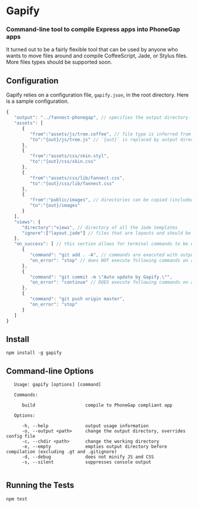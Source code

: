 # Gapify
### Command-line tool to compile Express apps into PhoneGap apps

It turned out to be a fairly flexible tool that can be used by anyone who wants to move files around and compile CoffeeScript, Jade, or Stylus files. More files types should be supported soon.

## Configuration

Gapify relies on a configuration file, `gapify.json`, in the root directory. Here is a sample configuration.

```javascript
{
   "output": "../fannect-phonegap", // specifies the output directory
   "assets": [
      {
         "from":"assets/js/tree.coffee", // file type is inferred from extension
         "to":"{out}/js/tree.js" // `{out}` is replaced by output directory
      },
      {
         "from":"assets/css/skin.styl",
         "to":"{out}/css/skin.css"
      },
      {
         "from":"assets/css/lib/fannect.css",
         "to":"{out}/css/lib/fannect.css"
      },
      {
         "from":"public/images", // directories can be copied (included subdirectories)
         "to":"{out}/images"
      }
   ],
   "views": {
      "directory":"views", // directory of all the Jade templates
      "ignore":["layout.jade"] // files that are layouts and should be ignored
   },
   "on_success": [ // this section allows for terminal commands to be executed after files are compiled/copied
      {
         "command": "git add . -A", // commands are executed with output directory as the working directory
         "on_error": "stop" // does NOT execute following commands on an error
      },
      {
         "command": "git commit -m \"Auto update by Gapify.\"",
         "on_error": "continue" // DOES execute following commands on an error
      },
      {
         "command": "git push origin master",
         "on_error": "stop"
      }
   ]
}
```

## Install
```
npm install -g gapify
```

## Command-line Options
```
   Usage: gapify [options] [command]
   
   Commands:
   
      build                   compile to PhoneGap compliant app
      
   Options:
   
      -h, --help              output usage information
      -o, --output <path>     change the output directory, overrides config file
      -c, --chdir <path>      change the working directory
      -e, --empty             empties output directory before compilation (excluding .gt and .gitignore)
      -d, --debug             does not minify JS and CSS
      -s, --silent            suppresses console output
      
```

## Running the Tests
```
npm test
```
